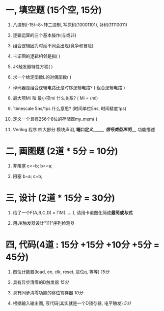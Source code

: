 # **一, 填空题 (15个空, 15分)**

1. 八进制(-15)~8~转二进制, 写原码(10001101), 补码(11110011)

2. 逻辑运算的三个基本操作(与或非)

3. 组合逻辑因为时延不同会出现(竞争和冒险)

4. 卡诺图的逻辑相邻是指(       )

5. JK触发器特性方程(       )

6. 求一个给定函数L的对偶函数(          )

7. 译码器是组合逻辑电路还是时序逻辑电路? ( 组合逻辑电路  )

8. 最大项Mi 和 最小项mi 什么关系? ( Mi = /mi)

9. `timescale 5ns/1ps 什么意思? (时间单位5ns, 时间精度1ps)

10. 定义一个具有256个8位的存储器my_mem(       )

11. Verilog 程序 四大部分 模块声明, __端口定义_______, ___信号类型声明_____, 功能描述

# **二, 画图题 (2道 \* 5分 = 10分)**

1. 非阻塞  c<=b; b<=a; 

2. 阻塞   b=a; c=b;

# **三, 设计 (2道 \* 15分 = 30分)**

1. 给了一个F(A,B,C,D) = ΠM(......), 请用卡诺图化简成**最简或与式**

2. 用JK触发器设计”111”序列检测器

# **四, 代码(4道 : 15分 +15分 +10分 +5分 = 45分)**

1. 四位计数器(load, en, clk, reset, 进位q, 等等)		*15分*

2. 具有异步清零的D触发器					*15分*

3. 具有同步清零功能的移位寄存器			*10分*

4. 根据输入输出图, 写代码(其实就是一个D锁存器, 电平触发)  *5分*

 